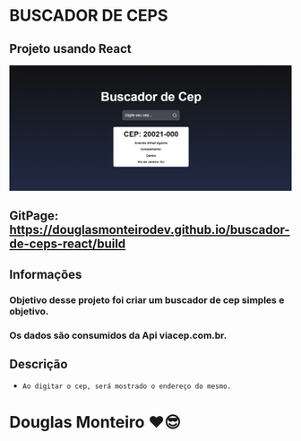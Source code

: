 # BUSCADOR DE CEPS

## Projeto usando React



 <p align="center">
      <img src="src/assets/preview/home_preview.png">
 </p>

## GitPage: https://douglasmonteirodev.github.io/buscador-de-ceps-react/build

## Informações

### Objetivo desse projeto foi criar um buscador de cep simples e objetivo.

### Os dados são consumidos da Api viacep.com.br.

## Descrição

-   `Ao digitar o cep, será mostrado o endereço do mesmo.`

# Douglas Monteiro ❤😎
